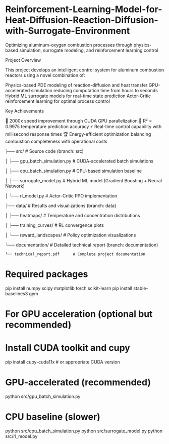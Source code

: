 # Reinforcement-Learning-Model-for-Heat-Diffusion-Reaction-Diffusion-with-Surrogate-Environment
Optimizing aluminum-oxygen combustion processes through physics-based simulation, surrogate modeling, and reinforcement learning control

Project Overview

This project develops an intelligent control system for aluminum combustion reactors using a novel combination of:

Physics-based PDE modeling of reaction-diffusion and heat transfer
GPU-accelerated simulation reducing computation time from hours to seconds
Hybrid ML surrogate models for real-time state prediction
Actor-Critic reinforcement learning for optimal process control

Key Achievements

🚀 2000x speed improvement through CUDA GPU parallelization
🎯 R² = 0.9975 temperature prediction accuracy
⚡ Real-time control capability with millisecond response times
🏆 Energy-efficient optimization balancing combustion completeness with operational costs

├── src/                          # Source code (branch: src)

│   ├── gpu_batch_simulation.py   # CUDA-accelerated batch simulations

│   ├── cpu_batch_simulation.py   # CPU-based simulation baseline

│   ├── surrogate_model.py        # Hybrid ML model (Gradient Boosting + Neural Network)

│   └── rl_model.py               # Actor-Critic PPO implementation

├── data/                         # Results and visualizations (branch: data)

│   ├── heatmaps/                 # Temperature and concentration distributions

│   ├── training_curves/          # RL convergence plots

│   └── reward_landscapes/        # Policy optimization visualizations

└── documentation/                # Detailed technical report (branch: documentation)

    └── technical_report.pdf      # Complete project documentation

# Required packages
pip install numpy scipy matplotlib torch scikit-learn
pip install stable-baselines3 gym

# For GPU acceleration (optional but recommended)
# Install CUDA toolkit and cupy
pip install cupy-cuda11x  # or appropriate CUDA version

# GPU-accelerated (recommended)
python src/gpu_batch_simulation.py

# CPU baseline (slower)
python src/cpu_batch_simulation.py
python src/surrogate_model.py
python src/rl_model.py

